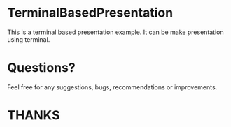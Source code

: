 # TerminalBasedPresentation

This is a terminal based presentation example. It can be make presentation using terminal. 

# Questions?

Feel free for any suggestions, bugs, recommendations or improvements.

# THANKS
